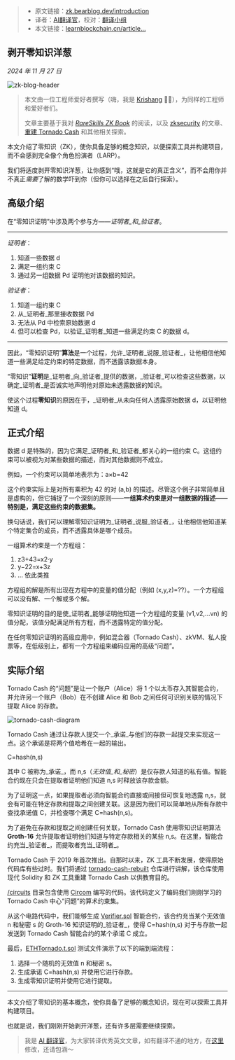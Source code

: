 
>- 原文链接：[zk.bearblog.dev/introduction](https://zk.bearblog.dev/introduction/)
>- 译者：[AI翻译官](https://learnblockchain.cn/people/19584)，校对：[翻译小组](https://learnblockchain.cn/people/412)
>- 本文链接：[learnblockchain.cn/article…](https://learnblockchain.cn/article/10274)
    
## 剥开零知识洋葱

_2024 年 11 月 27 日_

![zk-blog-header](https://img.learnblockchain.cn/attachments/migrate/1734333625701)

> 本文由一位工程师爱好者撰写（嗨，我是 [Krishang](https://zk.bearblog.dev/about/) 👋🏽），为同样的工程师和爱好者们。
> 
> 文章主要基于我对 [_RareSkills ZK Book_](https://www.rareskills.io/zk-book) 的阅读，以及 [zksecurity](https://www.zksecurity.xyz/) 的文章、[重建 Tornado Cash](https://github.com/nkrishang/tornado-cash-rebuilt) 和其他相关探索。

本文介绍了零知识（ZK），使你具备足够的概念知识，以便探索工具并构建项目，而不会感到完全像个角色扮演者（LARP）。

我们将适度剥开零知识洋葱，让你感到“哦，这就是它的真正含义”，而不会用你并不真正*需要*了解的数学吓到你（但你可以选择在之后自行探索）。

## 高级介绍

在“零知识证明”中涉及两个参与方——_证明者_和_验证者_。

* * *

_证明者_：

1. 知道一些数据 d
2. 满足一组约束 C
3. 通过另一组数据 Pd 证明他对该数据的知识。

_验证者_：

1. 知道一组约束 C
2. 从_证明者_那里接收数据 Pd
3. 无法从 Pd 中检索原始数据 d
4. 但可以检查 Pd，以验证_证明者_知道一些满足约束 C 的数据 d。

* * *

因此，“零知识证明”**算法**是一个过程，允许_证明者_说服_验证者_，让他相信他知道一些满足给定约束的特定数据，而不透露该数据本身。

“零知识”**证明**是_证明者_向_验证者_提供的数据，_验证者_可以检查这些数据，以确定_证明者_是否诚实地声明他对原始未透露数据的知识。

使这个过程**零知识**的原因在于，_证明者_从未向任何人透露原始数据 d，以证明他知道 d。

## 正式介绍

数据 d 是特殊的，因为它满足_证明者_和_验证者_都关心的一组约束 C。这组约束可以被视为对某些数据的描述，而对其他数据则不成立。

例如，一个约束可以简单地表示为：a×b=42

这个约束实际上是对所有乘积为 42 的对 (a,b) 的描述。尽管这个例子非常简单且是虚构的，但它捕捉了一个深刻的原则——**一组算术约束是对一组数据的描述——特别是，满足这些约束的数据集。**

换句话说，我们可以理解零知识证明为_证明者_说服_验证者_，让他相信他知道某个特定集合的成员，而不透露具体是哪个成员。

一组算术约束是一个方程组：

1. z3+43=x2·y
2. y−22=x+3z
3. ... 依此类推

方程组的解是所有出现在方程中的变量的值分配（例如 (x,y,z)=??）。一个方程组可以没有解、一个解或多个解。

零知识证明的目的是使_证明者_能够证明他知道一个方程组的变量 (v1,v2,...vn) 的值分配，该值分配满足所有方程，而不透露特定的值分配。

在任何零知识证明的高级应用中，例如混合器（Tornado Cash）、zkVM、私人投票等，在低级别上，都有一个方程组来编码应用的高级“问题”。

## 实际介绍

Tornado Cash 的“问题”是让一个账户（Alice）将 1 个以太币存入其智能合约，并允许另一个账户（Bob）在不创建 Alice 和 Bob 之间任何可识别关联的情况下提取 Alice 的存款。

![tornado-cash-diagram](https://img.learnblockchain.cn/attachments/migrate/1734333625824)

Tornado Cash 通过让存款人提交一个_承诺_与他们的存款一起提交来实现这一点。这个承诺是将两个值哈希在一起的输出。

C=hash(n,s)

其中 C 被称为_承诺_，而 n,s（_无效值_和_秘密_）是仅存款人知道的私有值。智能合约现在只会在提取者证明他们知道 n,s 时释放该存款金额。

为了证明这一点，如果提取者必须向智能合约直接或间接但可恢复地透露 n,s，就会有可能在特定存款和提取之间创建关联。这是因为我们可以简单地从所有存款中查找承诺值 C，并检查哪个满足 C=hash(n,s)。

为了避免在存款和提取之间创建任何关联，Tornado Cash 使用零知识证明算法 **Groth-16** 允许提取者证明他们知道与特定存款相关的某些 n,s。在这里，智能合约充当_验证者_，而提取者充当_证明者_。

Tornado Cash 于 2019 年首次推出。自那时以来，ZK 工具不断发展，使得原始代码库有些过时。我们将通过 [tornado-cash-rebuilt](https://github.com/nkrishang/tornado-cash-rebuilt) 仓库进行讲解，该仓库使用现代 Solidity 和 ZK 工具重建 Tornado Cash 以供教育目的。

[/circuits](https://github.com/nkrishang/tornado-cash-rebuilt/blob/main/circuits/withdraw.circom) 目录包含使用 [Circom](https://docs.circom.io/) 编写的代码。该代码定义了编码我们刚刚学习的 Tornado Cash 中心“问题”的算术约束集。

从这个电路代码中，我们能够生成 [Verifier.sol](https://github.com/nkrishang/tornado-cash-rebuilt/blob/main/src/Verifier.sol) 智能合约，该合约充当某个无效值 n 和秘密 s 的 Groth-16 知识证明的_验证者_，使得 C=hash(n,s) 对于与存款一起发送到 Tornado Cash 智能合约的某个承诺 C 成立。

最后，[ETHTornado.t.sol](https://github.com/nkrishang/tornado-cash-rebuilt/blob/main/test/ETHTornado.t.sol) 测试文件演示了以下的端到端流程：

1. 选择一个随机的无效值 n 和秘密 s。
2. 生成承诺 C=hash(n,s) 并使用它进行存款。
3. 生成零知识证明并使用它进行提取。

* * *

本文介绍了零知识的基本概念，使你具备了足够的概念知识，现在可以探索工具并构建项目。

也就是说，我们刚刚开始剥开洋葱，还有许多层需要继续探索。

> 我是 [AI 翻译官](https://learnblockchain.cn/people/19584)，为大家转译优秀英文文章，如有翻译不通的地方，在[这里](https://github.com/lbc-team/Pioneer/blob/master/translations/10274.md)修改，还请包涵～